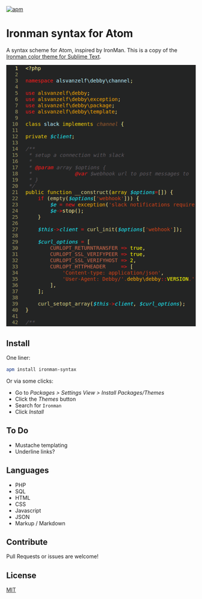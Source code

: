 [![apm](https://img.shields.io/apm/v/ironman-syntax.svg?style=flat-square)](https://atom.io/packages/ironman-syntax)

# Ironman syntax for Atom

A syntax scheme for Atom, inspired by IronMan.
This is a copy of the [Ironman color theme for Sublime Text](https://github.com/sri-ni/ironman-color-scheme).

![PHP example with Ironman syntax highlighting](https://raw.githubusercontent.com/lode/ironman-syntax/master/ironman.png)


## Install

One liner:

``` sh
apm install ironman-syntax
```

Or via some clicks:

- Go to *Packages  >  Settings View  >  Install Packages/Themes*
- Click the *Themes* button
- Search for `Ironman`
- Click *Install*


## To Do

- Mustache templating
- Underline links?


## Languages

- PHP
- SQL
- HTML
- CSS
- Javascript
- JSON
- Markup / Markdown


## Contribute

Pull Requests or issues are welcome!


## License

[MIT](/LICENSE)
